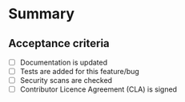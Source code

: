 # Summary
<!-- Use a descriptive summary with a reference to the issue number as the title of this Merge Request. -->

## Acceptance criteria

- [ ] Documentation is updated
- [ ] Tests are added for this feature/bug
- [ ] Security scans are checked
- [ ] Contributor Licence Agreement (CLA) is signed
